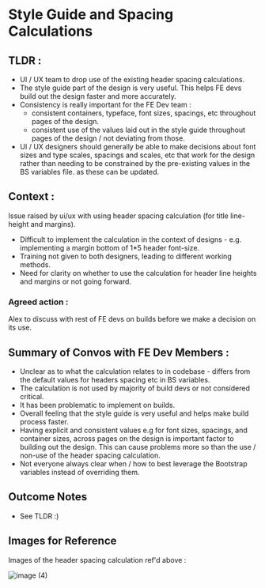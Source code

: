 # Style Guide and Spacing Calculations

## TLDR :
- UI / UX team to drop use of the existing header spacing calculations.
- The style guide part of the design is very useful. This helps FE devs build out the design faster and more accurately.
- Consistency is really important for the FE Dev team :
  - consistent containers, typeface, font sizes, spacings, etc throughout pages of the design.
  - consistent use of the values laid out in the style guide throughout pages of the design / not deviating from those.
- UI / UX designers should generally be able to make decisions about font sizes and type scales, spacings and scales, etc that work for the design rather than needing to be constrained by the pre-existing values in the BS variables file. as these can be updated.

## Context :
Issue raised by ui/ux with using header spacing calculation (for title line-height and margins).

- Difficult to implement the calculation in the context of designs - e.g. implementing a margin bottom of 1*5 header font-size.
- Training not given to both designers, leading to different working methods.
- Need for clarity on whether to use the calculation for header line heights and margins or not going forward.

### Agreed action :
Alex to discuss with rest of FE devs on builds before we make a decision on its use.

## Summary of Convos with FE Dev Members :
- Unclear as to what the calculation relates to in codebase - differs from the default values for headers spacing etc in BS variables.
- The calculation is not used by majority of build devs or not considered critical.
- It has been problematic to implement on builds.
- Overall feeling that the style guide is very useful and helps make build process faster.
- Having explicit and consistent values e.g for font sizes, spacings, and container sizes, across pages on the design is important factor to building out the design. This can cause problems more so than the use / non-use of the header spacing calculation.
- Not everyone always clear when / how to best leverage the Bootstrap variables instead of overriding them.

## Outcome Notes
- See TLDR :)

## Images for Reference

Images of the header spacing calculation ref'd above :

![image (4)](https://user-images.githubusercontent.com/42029575/223164327-0a4bd36a-4e15-4c33-8992-45de22cbcbf2.png)

